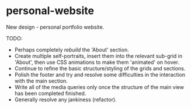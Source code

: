 # personal-website

New design - personal portfolio website.

TODO:

- Perhaps completely *rebuild* the 'About' section.
- Create multiple self-portraits, insert them into the relevant sub-grid in 'About', then use CSS animations to make them 'animated' on hover.
- Continue to refine the basic structure/styling of the grids and sections.
- Polish the footer and try and resolve some difficulties in the interaction with the main section.
- Write all of the media queries only once the structure of the main view has been completed finished.
- Generally resolve any jankiness (refactor).
